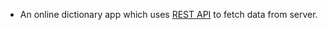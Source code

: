  - An online dictionary app which uses [REST API](https://dictionaryapi.dev/) to fetch data from server.

